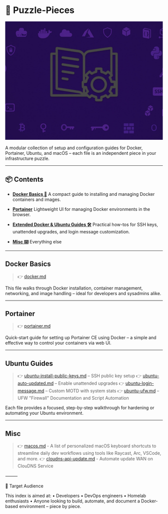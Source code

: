 # 🧩 Puzzle-Pieces

![puzzle-pieces](assets/hero-puzzle-pieces.jpg)

A modular collection of setup and configuration guides for Docker, Portainer, Ubuntu, and macOS – each file is an independent piece in your infrastructure puzzle.

---

## 📦 Contents

- **[Docker Basics 🐳](#docker-basics)**
A compact guide to installing and managing Docker containers and images.

- **[Portainer](#portainer)**
  Lightweight UI for managing Docker environments in the browser.

- **[Extended Docker & Ubuntu Guides 🛠️](#extended-docker--ubuntu-guides)**
  Practical how-tos for SSH keys, unattended upgrades, and login message customization.

- **[Misc ⌨️](#macos-developer-shortcuts)**
  Everything else

---

## Docker Basics

> 👉 [docker.md](./docker.md)

This file walks through Docker installation, container management, networking, and image handling – ideal for developers and sysadmins alike.

---

## Portainer

> 👉 [portainer.md](./portainer.md)

Quick-start guide for setting up Portainer CE using Docker – a simple and effective way to control your containers via web UI.

---

## Ubuntu Guides

> 👉 [ubuntu-install-public-keys.md](./ubuntu-install-public-keys.md) – SSH public key setup
> 👉 [ubuntu-auto-updated.md](./ubuntu-auto-updated.md) – Enable unattended upgrades
> 👉 [ubuntu-login-message.md](./ubuntu-login-message.md) – Custom MOTD with system stats
> 👉 [ubuntu-ufw.md](./ubuntu-ufw.md) – UFW "Firewall" Documentation and Script Automation

Each file provides a focused, step-by-step walkthrough for hardening or automating your Ubuntu environment.

---

## Misc

> 👉 [macos.md](./macos.md) - A list of personalized macOS keyboard shortcuts to streamline daily dev workflows using tools like Raycast, Arc, VSCode, and more.
> 👉 [cloudns-api-update.md](./cloudns-api-update.md) - Automate update WAN on ClouDNS Service

⸻

🧠 Target Audience

This index is aimed at:
	•	Developers
	•	DevOps engineers
	•	Homelab enthusiasts
	•	Anyone looking to build, automate, and document a Docker-based environment – piece by piece.